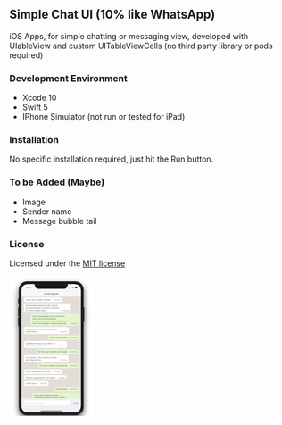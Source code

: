 ##  Simple Chat UI (10% like WhatsApp)
iOS Apps, for simple chatting or messaging view, developed with UIableView and custom UITableViewCells (no third party library or pods required)

### Development Environment
- Xcode 10
- Swift 5
- IPhone Simulator (not run or tested for iPad)

### Installation
No specific installation required, just hit the Run button.

### To be Added (Maybe)
- Image
- Sender name
- Message bubble tail

### License
Licensed under the [MIT license](http://opensource.org/licenses/MIT)

![screenshot](screenshot.png)
